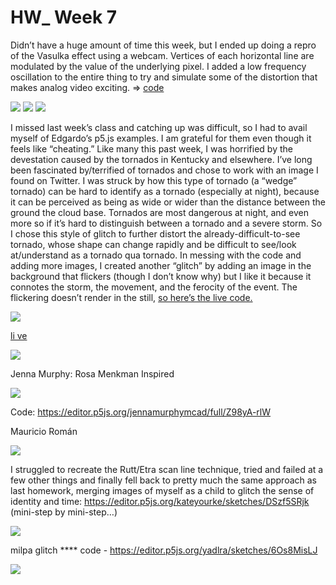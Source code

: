 # HW_ Week 7
 Didn’t have a huge amount of time this week, but I ended up doing a repro of the Vasulka effect using a webcam. Vertices of each horizontal line are modulated by the value of the underlying pixel. I added a low frequency oscillation to the entire thing to try and simulate some of the distortion that makes analog video exciting.  => [code](https://editor.p5js.org/codingsketchbook/sketches/TINQpdH7o)

![](https://paper-attachments.dropbox.com/s_AF0AD4961D704D24FD8FB6F62904D7575ECAE3B8EC2A3B178D9CA0FEF417987D_1639495375044_Screen+Shot+2021-12-14+at+11.08.50+AM.png)
![](https://paper-attachments.dropbox.com/s_AF0AD4961D704D24FD8FB6F62904D7575ECAE3B8EC2A3B178D9CA0FEF417987D_1639495364837_Screen+Shot+2021-12-14+at+11.02.50+AM.png)
![](https://paper-attachments.dropbox.com/s_AF0AD4961D704D24FD8FB6F62904D7575ECAE3B8EC2A3B178D9CA0FEF417987D_1639495347953_Screen+Shot+2021-12-14+at+11.15.19+AM.png)


I missed last week’s class and catching up was difficult, so I had to avail myself of Edgardo’s p5.js examples. I am grateful for them even though it feels like “cheating.” Like many this past week, I was horrified by the devestation caused by the tornados in Kentucky and elsewhere. I’ve long been fascinated by/terrified of tornados and chose to work with an image I found on Twitter. I was struck by how this type of tornado (a “wedge” tornado) can be hard to identify as a tornado (especially at night), because it can be perceived as being as wide or wider than the distance between the ground the cloud base. Tornados are most dangerous at night, and even more so if it’s hard to distinguish between a tornado and a severe storm. So I chose this style of glitch to further distort the already-difficult-to-see tornado, whose shape can change rapidly and be difficult to see/look at/understand as a tornado qua tornado. In messing with the code and adding more images, I created another “glitch” by adding an image in the background that flickers (though I don’t know why) but I like it because it connotes the storm, the movement, and the ferocity of the event. The flickering doesn’t render in the still, [so here’s the live code.](https://editor.p5js.org/lllyyybbb/sketches/jBv7AdX8H)

![](https://paper-attachments.dropbox.com/s_B0236B78C75746431185F7ADE6A0E8A402FDC14748232C47B99DE423CBF6CEFA_1639496043198_file.png)


[li ve](https://hiroyukisakamoto.github.io/rtp_sfpc_fall21/w07_Vasulkas/bin/ruttEtra1.html)

![](https://paper-attachments.dropbox.com/s_384FD4F678CBCAB8CFCD182FAAD5AA981D8A1C0A5364AA3DA56B7493F673181A_1639497065306_+2021-12-15+0.48.04.png)




Jenna Murphy: Rosa Menkman Inspired

![](https://www.dropbox.com/s/h9rmyybcptiqsnk/Glitch%20Week%207.gif?raw=1)


Code: https://editor.p5js.org/jennamurphymcad/full/Z98yA-rlW


Mauricio Román

![](https://paper-attachments.dropbox.com/s_AB38E657656E8BB4F51C4E8291C096511069C0FD27FD0DB6256C47F84252E8FB_1639497064392_metron-glitch.jpg)

















I struggled to recreate the Rutt/Etra scan line technique, tried and failed at a few other things and finally fell back to pretty much the same approach as last homework, merging images of myself as a child to glitch the sense of identity and time:
https://editor.p5js.org/kateyourke/sketches/DSzf5SRjk
(mini-step by mini-step…)

![](https://paper-attachments.dropbox.com/s_1C4A4E84EA2D97A805490F0038E6EFB1CB758F1CC19ACAD2ABBC0C2D2BA4F236_1639498687963_Screen+Shot+2021-12-14+at+11.15.41+AM.png)














milpa glitch ****
code - https://editor.p5js.org/yadlra/sketches/6Os8MisLJ


![](https://paper-attachments.dropbox.com/s_3F5B1F7EA97FB922724851ECE6FCAF55D1197DC88C5B9D475AD0BBA691EA385C_1639787087131_Screenshot+2021-12-18+at+00.24.44.png)


